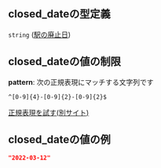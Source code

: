 ## closed\_dateの型定義

`string` ([駅の廃止日](station-駅オブジェクト-properties-駅の廃止日.md))

## closed\_dateの値の制限

**pattern**: 次の正規表現にマッチする文字列です

```regexp
^[0-9]{4}-[0-9]{2}-[0-9]{2}$
```

[正規表現を試す(別サイト)](https://regexr.com/?expression=%5E%5B0-9%5D%7B4%7D-%5B0-9%5D%7B2%7D-%5B0-9%5D%7B2%7D%24 "try regular expression with regexr.com")

## closed\_dateの値の例

```json
"2022-03-12"
```
